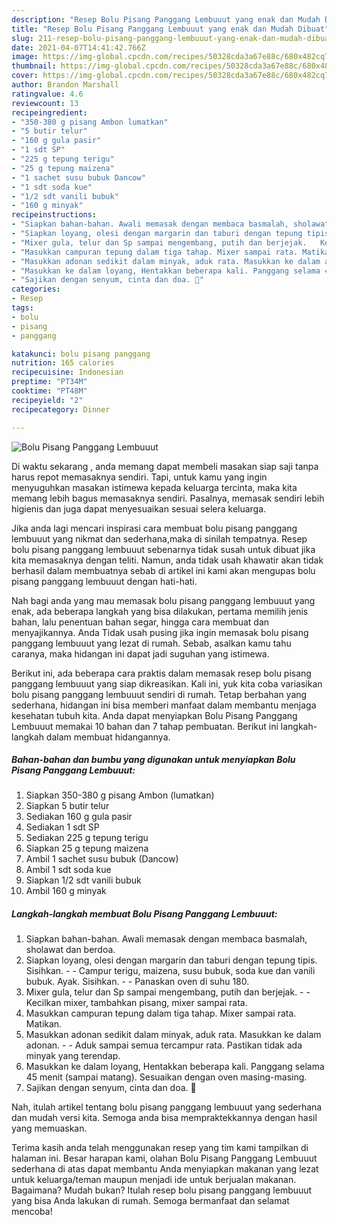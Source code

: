 ```yaml
---
description: "Resep Bolu Pisang Panggang Lembuuut yang enak dan Mudah Dibuat"
title: "Resep Bolu Pisang Panggang Lembuuut yang enak dan Mudah Dibuat"
slug: 211-resep-bolu-pisang-panggang-lembuuut-yang-enak-dan-mudah-dibuat
date: 2021-04-07T14:41:42.766Z
image: https://img-global.cpcdn.com/recipes/50328cda3a67e88c/680x482cq70/bolu-pisang-panggang-lembuuut-foto-resep-utama.jpg
thumbnail: https://img-global.cpcdn.com/recipes/50328cda3a67e88c/680x482cq70/bolu-pisang-panggang-lembuuut-foto-resep-utama.jpg
cover: https://img-global.cpcdn.com/recipes/50328cda3a67e88c/680x482cq70/bolu-pisang-panggang-lembuuut-foto-resep-utama.jpg
author: Brandon Marshall
ratingvalue: 4.6
reviewcount: 13
recipeingredient:
- "350-380 g pisang Ambon lumatkan"
- "5 butir telur"
- "160 g gula pasir"
- "1 sdt SP"
- "225 g tepung terigu"
- "25 g tepung maizena"
- "1 sachet susu bubuk Dancow"
- "1 sdt soda kue"
- "1/2 sdt vanili bubuk"
- "160 g minyak"
recipeinstructions:
- "Siapkan bahan-bahan. Awali memasak dengan membaca basmalah, sholawat dan berdoa."
- "Siapkan loyang, olesi dengan margarin dan taburi dengan tepung tipis. Sisihkan.  Campur terigu, maizena, susu bubuk, soda kue dan vanili bubuk. Ayak. Sisihkan.  Panaskan oven di suhu 180."
- "Mixer gula, telur dan Sp sampai mengembang, putih dan berjejak.   Kecilkan mixer, tambahkan pisang, mixer sampai rata."
- "Masukkan campuran tepung dalam tiga tahap. Mixer sampai rata. Matikan."
- "Masukkan adonan sedikit dalam minyak, aduk rata. Masukkan ke dalam adonan.   Aduk sampai semua tercampur rata. Pastikan tidak ada minyak yang terendap."
- "Masukkan ke dalam loyang, Hentakkan beberapa kali. Panggang selama 45 menit (sampai matang). Sesuaikan dengan oven masing-masing."
- "Sajikan dengan senyum, cinta dan doa. 🖤"
categories:
- Resep
tags:
- bolu
- pisang
- panggang

katakunci: bolu pisang panggang 
nutrition: 165 calories
recipecuisine: Indonesian
preptime: "PT34M"
cooktime: "PT48M"
recipeyield: "2"
recipecategory: Dinner

---
```



![Bolu Pisang Panggang Lembuuut](https://img-global.cpcdn.com/recipes/50328cda3a67e88c/680x482cq70/bolu-pisang-panggang-lembuuut-foto-resep-utama.jpg)

Di waktu  sekarang , anda memang dapat membeli masakan siap saji tanpa harus repot memasaknya sendiri. Tapi, untuk kamu yang ingin menyuguhkan masakan istimewa kepada keluarga tercinta, maka kita memang lebih bagus memasaknya sendiri. Pasalnya, memasak sendiri lebih higienis dan juga dapat menyesuaikan sesuai selera keluarga.

Jika anda lagi mencari inspirasi cara membuat bolu pisang panggang lembuuut yang nikmat dan sederhana,maka di sinilah tempatnya. Resep bolu pisang panggang lembuuut  sebenarnya tidak susah untuk dibuat jika kita memasaknya dengan teliti. Namun, anda tidak usah khawatir akan tidak berhasil dalam membuatnya 
sebab di artikel ini kami akan mengupas bolu pisang panggang lembuuut dengan hati-hati.  



Nah bagi anda yang mau memasak bolu pisang panggang lembuuut yang enak, ada beberapa langkah yang bisa dilakukan, pertama memilih jenis bahan, lalu penentuan bahan segar, hingga cara membuat dan menyajikannya. Anda Tidak usah pusing jika ingin memasak bolu pisang panggang lembuuut yang lezat di rumah. Sebab, asalkan kamu  tahu caranya, maka hidangan ini dapat jadi suguhan yang istimewa.

Berikut ini, ada beberapa cara praktis  dalam memasak resep bolu pisang panggang lembuuut yang siap dikreasikan. Kali ini, yuk kita coba variasikan bolu pisang panggang lembuuut sendiri di rumah. Tetap berbahan yang sederhana, hidangan ini bisa memberi manfaat dalam membantu menjaga kesehatan tubuh kita. Anda dapat menyiapkan Bolu Pisang Panggang Lembuuut memakai 10 bahan dan 7 tahap pembuatan. Berikut ini langkah-langkah dalam membuat hidangannya.

<!--inarticleads1-->

##### Bahan-bahan dan bumbu yang digunakan untuk menyiapkan Bolu Pisang Panggang Lembuuut:

1. Siapkan 350-380 g pisang Ambon (lumatkan)
1. Siapkan 5 butir telur
1. Sediakan 160 g gula pasir
1. Sediakan 1 sdt SP
1. Sediakan 225 g tepung terigu
1. Siapkan 25 g tepung maizena
1. Ambil 1 sachet susu bubuk (Dancow)
1. Ambil 1 sdt soda kue
1. Siapkan 1/2 sdt vanili bubuk
1. Ambil 160 g minyak




<!--inarticleads2-->

##### Langkah-langkah membuat Bolu Pisang Panggang Lembuuut:

1. Siapkan bahan-bahan. Awali memasak dengan membaca basmalah, sholawat dan berdoa.
1. Siapkan loyang, olesi dengan margarin dan taburi dengan tepung tipis. Sisihkan. -  - Campur terigu, maizena, susu bubuk, soda kue dan vanili bubuk. Ayak. Sisihkan. -  - Panaskan oven di suhu 180.
1. Mixer gula, telur dan Sp sampai mengembang, putih dan berjejak.  -  - Kecilkan mixer, tambahkan pisang, mixer sampai rata.
1. Masukkan campuran tepung dalam tiga tahap. Mixer sampai rata. Matikan.
1. Masukkan adonan sedikit dalam minyak, aduk rata. Masukkan ke dalam adonan.  -  - Aduk sampai semua tercampur rata. Pastikan tidak ada minyak yang terendap.
1. Masukkan ke dalam loyang, Hentakkan beberapa kali. Panggang selama 45 menit (sampai matang). Sesuaikan dengan oven masing-masing.
1. Sajikan dengan senyum, cinta dan doa. 🖤




Nah, itulah artikel tentang  bolu pisang panggang lembuuut  yang sederhana dan mudah versi kita. Semoga anda bisa mempraktekkannya dengan hasil yang memuaskan. 

Terima kasih anda telah menggunakan resep yang tim kami tampilkan di halaman ini. Besar harapan kami, olahan  Bolu Pisang Panggang Lembuuut sederhana di atas dapat membantu Anda menyiapkan makanan yang lezat untuk keluarga/teman maupun menjadi ide untuk berjualan makanan. Bagaimana? Mudah bukan? Itulah resep bolu pisang panggang lembuuut yang bisa Anda lakukan di rumah. Semoga bermanfaat dan selamat mencoba!

